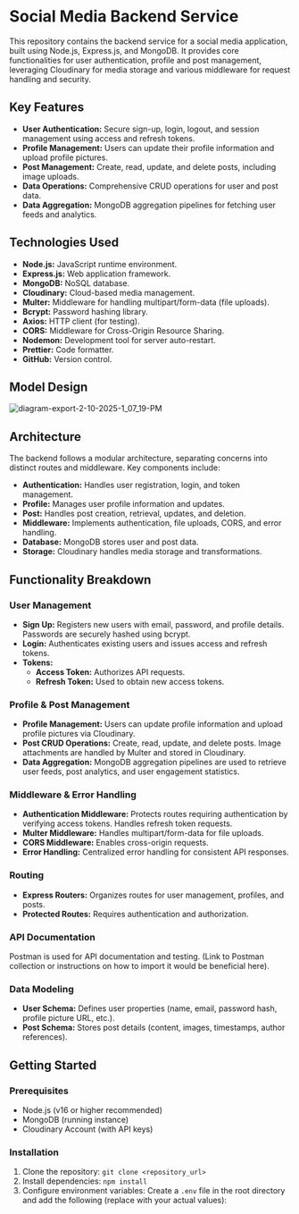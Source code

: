 # Social Media Backend Service

This repository contains the backend service for a social media application, built using Node.js, Express.js, and MongoDB.  It provides core functionalities for user authentication, profile and post management, leveraging Cloudinary for media storage and various middleware for request handling and security.

## Key Features

* **User Authentication:** Secure sign-up, login, logout, and session management using access and refresh tokens.
* **Profile Management:**  Users can update their profile information and upload profile pictures.
* **Post Management:**  Create, read, update, and delete posts, including image uploads.
* **Data Operations:** Comprehensive CRUD operations for user and post data.
* **Data Aggregation:** MongoDB aggregation pipelines for fetching user feeds and analytics.

## Technologies Used

* **Node.js:** JavaScript runtime environment.
* **Express.js:** Web application framework.
* **MongoDB:** NoSQL database.
* **Cloudinary:** Cloud-based media management.
* **Multer:** Middleware for handling multipart/form-data (file uploads).
* **Bcrypt:** Password hashing library.
* **Axios:** HTTP client (for testing).
* **CORS:** Middleware for Cross-Origin Resource Sharing.
* **Nodemon:** Development tool for server auto-restart.
* **Prettier:** Code formatter.
* **GitHub:** Version control.

## Model Design

![diagram-export-2-10-2025-1_07_19-PM](https://github.com/user-attachments/assets/237ff9ef-f9b8-4200-9cba-49fc69a7f73c)

## Architecture

The backend follows a modular architecture, separating concerns into distinct routes and middleware.  Key components include:

* **Authentication:** Handles user registration, login, and token management.
* **Profile:** Manages user profile information and updates.
* **Post:** Handles post creation, retrieval, updates, and deletion.
* **Middleware:** Implements authentication, file uploads, CORS, and error handling.
* **Database:** MongoDB stores user and post data.
* **Storage:** Cloudinary handles media storage and transformations.

## Functionality Breakdown

### User Management

* **Sign Up:**  Registers new users with email, password, and profile details.  Passwords are securely hashed using bcrypt.
* **Login:** Authenticates existing users and issues access and refresh tokens.
* **Tokens:**
    * **Access Token:** Authorizes API requests.
    * **Refresh Token:** Used to obtain new access tokens.

### Profile & Post Management

* **Profile Management:** Users can update profile information and upload profile pictures via Cloudinary.
* **Post CRUD Operations:** Create, read, update, and delete posts. Image attachments are handled by Multer and stored in Cloudinary.
* **Data Aggregation:** MongoDB aggregation pipelines are used to retrieve user feeds, post analytics, and user engagement statistics.

### Middleware & Error Handling

* **Authentication Middleware:** Protects routes requiring authentication by verifying access tokens.  Handles refresh token requests.
* **Multer Middleware:** Handles multipart/form-data for file uploads.
* **CORS Middleware:** Enables cross-origin requests.
* **Error Handling:** Centralized error handling for consistent API responses.

### Routing

* **Express Routers:** Organizes routes for user management, profiles, and posts.
* **Protected Routes:** Requires authentication and authorization.

### API Documentation

Postman is used for API documentation and testing.  (Link to Postman collection or instructions on how to import it would be beneficial here).

### Data Modeling

* **User Schema:** Defines user properties (name, email, password hash, profile picture URL, etc.).
* **Post Schema:** Stores post details (content, images, timestamps, author references).

## Getting Started

### Prerequisites

* Node.js (v16 or higher recommended)
* MongoDB (running instance)
* Cloudinary Account (with API keys)

### Installation

1. Clone the repository: `git clone <repository_url>`
2. Install dependencies: `npm install`
3. Configure environment variables: Create a `.env` file in the root directory and add the following (replace with your actual values):
